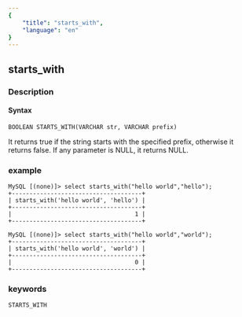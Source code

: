 ```yaml
---
{
    "title": "starts_with",
    "language": "en"
}
---
```


<!--
Licensed to the Apache Software Foundation (ASF) under one
or more contributor license agreements.  See the NOTICE file
distributed with this work for additional information
regarding copyright ownership.  The ASF licenses this file
to you under the Apache License, Version 2.0 (the
"License"); you may not use this file except in compliance
with the License.  You may obtain a copy of the License at

  http://www.apache.org/licenses/LICENSE-2.0

Unless required by applicable law or agreed to in writing,
software distributed under the License is distributed on an
"AS IS" BASIS, WITHOUT WARRANTIES OR CONDITIONS OF ANY
KIND, either express or implied.  See the License for the
specific language governing permissions and limitations
under the License.
-->

## starts_with
### Description
#### Syntax

`BOOLEAN STARTS_WITH(VARCHAR str, VARCHAR prefix)`

It returns true if the string starts with the specified prefix, otherwise it returns false.
If any parameter is NULL, it returns NULL.

### example

```
MySQL [(none)]> select starts_with("hello world","hello");
+-------------------------------------+
| starts_with('hello world', 'hello') |
+-------------------------------------+
|                                   1 |
+-------------------------------------+

MySQL [(none)]> select starts_with("hello world","world");
+-------------------------------------+
| starts_with('hello world', 'world') |
+-------------------------------------+
|                                   0 |
+-------------------------------------+
```
### keywords
    STARTS_WITH
